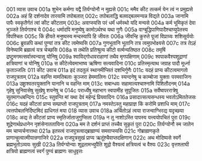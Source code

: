 001	व्यास उवाच
001a	शुभेन कर्मणा यद्वै तिर्यग्योनौ न मुह्यसे
001c	ममैव कीट तत्कर्म येन त्वं न प्रमुह्यसे
002a	अहं हि दर्शनादेव तारयामि तपोबलात्
002c	तपोबलाद्धि बलवद्बलमन्यन्न विद्यते
003a	जानामि पापैः स्वकृतैर्गतं त्वां कीट कीटताम्
003c	अवाप्स्यसि परं धर्मं धर्मस्थो यदि मन्यसे
004a	कर्म भूमिकृतं देवा भुञ्जते तिर्यगाश्च ये
004c	धर्मादपि मनुष्येषु कामोऽर्थश्च यथा गुणैः
005a	वाग्बुद्धिपाणिपादैश्चाप्युपेतस्य विपश्चितः
005c	किं हीयते मनुष्यस्य मन्दस्यापि हि जीवतः
006a	जीवन्हि कुरुते पूजां विप्राग्र्यः शशिसूर्ययोः
006c	ब्रुवन्नपि कथां पुण्यां तत्र कीट त्वमेष्यसि
007a	गुणभूतानि भूतानि तत्र त्वमुपभोक्ष्यसे
007c	तत्र तेऽहं विनेष्यामि ब्रह्मत्वं यत्र चेच्छसि
008a	स तथेति प्रतिश्रुत्य कीटो वर्त्मन्यतिष्ठत
008c	तमृषिं द्रष्टुमगमत्सर्वास्वन्यासु योनिषु
009a	श्वाविद्गोधावराहाणां तथैव मृगपक्षिणाम्
009c	श्वपाकवैश्यशूद्राणां क्षत्रियाणां च योनिषु
010a	स कीटेत्येवमाभाष्य ऋषिणा सत्यवादिना
010c	प्रतिस्मृत्याथ जग्राह पादौ मूर्ध्ना कृताञ्जलिः
011	कीट उवाच
011a	इदं तदतुलं स्थानमीप्सितं दशभिर्गुणैः
011c	यदहं प्राप्य कीटत्वमागतो राजपुत्रताम्
012a	वहन्ति मामतिबलाः कुञ्जरा हेममालिनः
012c	स्यन्दनेषु च काम्बोजा युक्ताः परमवाजिनः
013a	उष्ट्राश्वतरयुक्तानि यानानि च वहन्ति माम्
013c	सबान्धवः सहामात्यश्चाश्नामि पिशितौदनम्
014a	गृहेषु सुनिवासेषु सुखेषु शयनेषु च
014c	परार्ध्येषु महाभाग स्वपामीह सुपूजितः
015a	सर्वेष्वपररात्रेषु सूतमागधबन्दिनः
015c	स्तुवन्ति मां यथा देवं महेन्द्रं प्रियवादिनः
016a	प्रसादात्सत्यसन्धस्य भवतोऽमिततेजसः
016c	यदहं कीटतां प्राप्य सम्प्राप्तो राजपुत्रताम्
017a	नमस्तेऽस्तु महाप्राज्ञ किं करोमि प्रशाधि माम्
017c	त्वत्तपोबलनिर्दिष्टमिदं ह्यधिगतं मया
018	व्यास उवाच
018a	अर्चितोऽहं त्वया राजन्वाग्भिरद्य यदृच्छया
018c	अद्य ते कीटतां प्राप्य स्मृतिर्जाताजुगुप्सिता
019a	न तु नाशोऽस्ति पापस्य यत्त्वयोपचितं पुरा
019c	शूद्रेणार्थप्रधानेन नृशंसेनाततायिना
020a	मम ते दर्शनं प्राप्तं तच्चैव सुकृतं पुरा
020c	तिर्यग्योनौ स्म जातेन मम चाप्यर्चनात्तथा
021a	इतस्त्वं राजपुत्रत्वाद्ब्राह्मण्यं समवाप्स्यसि
021c	गोब्राह्मणकृते प्राणान्हुत्वात्मीयान्रणाजिरे
022a	राजपुत्रसुखं प्राप्य ऋतूंश्चैवाप्तदक्षिणान्
022c	अथ मोदिष्यसे स्वर्गे ब्रह्मभूतोऽव्ययः सुखी
023a	तिर्यग्योन्याः शूद्रतामभ्युपैति शूद्रो वैश्यत्वं क्षत्रियत्वं च वैश्यः
023c	वृत्तश्लाघी क्षत्रियो ब्राह्मणत्वं स्वर्गं पुण्यं ब्राह्मणः साधुवृत्तः

